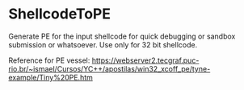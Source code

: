 # ShellcodeToPE
Generate PE for the input shellcode for quick debugging or sandbox submission or whatsoever. Use only for 32 bit shellcode.


Reference for PE vessel:
https://webserver2.tecgraf.puc-rio.br/~ismael/Cursos/YC++/apostilas/win32_xcoff_pe/tyne-example/Tiny%20PE.htm
